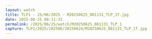 ```yaml
---
layout: watch
title: TLP1 - 25/06/2025 - M20250625_081131_TLP_1T.jpg
date: 2025-06-25 08:11:31
permalink: /2025/06/25/watch/M20250625_081131_TLP_1
capture: TLP1/2025/202506/20250624/M20250625_081131_TLP_1T.jpg
---
```

